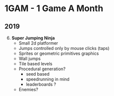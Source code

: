 # 1GAM - 1 Game A Month
## 2019
6. **Super Jumping Ninja**
    * Small 2d platformer 
    * Jumps controlled only by mouse clicks (taps)
    * Sprites or geometric primitives graphics
    * Wall jumps
    * Tile based levels
    * Procedural generation?
        * seed based
        * speedrunning in mind
        * leaderboards ?
    * Enemies?






